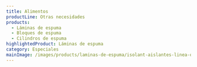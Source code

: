 ```yaml
---
title: Alimentos
productLine: Otras necesidades
products:
  - Láminas de espuma
  - Bloques de espuma
  - Cilindros de espuma
highlightedProduct: Láminas de espuma
category: Especiales
mainImage: /images/products/laminas-de-espuma/isolant-aislantes-linea-otros-usos-laminas-de-espuma-cta.jpg
---
```

